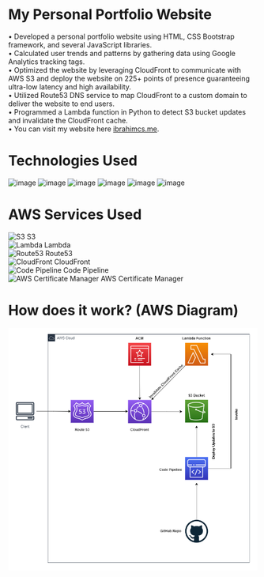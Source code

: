 # My Personal Portfolio Website


   • Developed a personal portfolio website using HTML, CSS Bootstrap framework, and several JavaScript libraries.<br/>
   • Calculated user trends and patterns by gathering data using Google Analytics tracking tags.<br/>
   • Optimized the website by leveraging CloudFront to communicate with AWS S3 and deploy the website on 225+ points of presence guaranteeing ultra-low latency and high availability.<br/>
   • Utilized Route53 DNS service to map CloudFront to a custom domain to deliver the website to end users.<br/>
   • Programmed a Lambda function in Python to detect S3 bucket updates and invalidate the CloudFront cache.<br/>
   • You can visit my website here [ibrahimcs.me](https://www.ibrahimcs.me).<br/>
   
  
# Technologies Used


![image](https://img.shields.io/badge/Amazon_AWS-FF9900?style=for-the-badge&logo=amazonaws&logoColor=white)
![image](https://img.shields.io/badge/JavaScript-323330?style=for-the-badge&logo=javascript&logoColor=F7DF1E)
![image](https://img.shields.io/badge/Bootstrap-563D7C?style=for-the-badge&logo=bootstrap&logoColor=white)
![image](https://img.shields.io/badge/CSS3-1572B6?style=for-the-badge&logo=css3&logoColor=white)
![image](https://img.shields.io/badge/HTML5-E34F26?style=for-the-badge&logo=html5&logoColor=white)
![image](https://img.shields.io/badge/Python-FFD43B?style=for-the-badge&logo=python&logoColor=blue)

# AWS Services Used
 ![S3](https://d1zornxddiqw2q.cloudfront.net/icon/c0828e0381730befd1f7a025057c74fb-43acc0496e64afba82dbc9ab774dc622.svg) S3 <br/>
 ![Lambda](https://d1zornxddiqw2q.cloudfront.net/icon/945f3fc449518a73b9f5f32868db466c-926961f91b072604c42b7f39ce2eaf1c.svg) Lambda <br/>
 ![Route53](https://d1zornxddiqw2q.cloudfront.net/icon/f5d2c00d40914bff4f82f29f9ef768bc-53a84099cf556710383a52b4612a8612.svg) Route53 <br/>
 ![CloudFront](https://d1zornxddiqw2q.cloudfront.net/icon/4200ac8906c9a841a229ed9e5008a533-465d196059bdeeb0ffcb07ebe5f79b28.svg) CloudFront <br/>
 ![Code Pipeline](https://d1zornxddiqw2q.cloudfront.net/icon/59874d8b5a9e702e16641126cc15e561-8137f94920dd8639de205d20e8e72ad6.svg) Code Pipeline <br/>
 ![AWS Certificate Manager](https://d1zornxddiqw2q.cloudfront.net/icon/02b55e4f52388520bfe11f959f836e68-b8cdde73b02af863b91a2296bbd10b4c.svg) AWS Certificate Manager <br/>
 
 # How does it work? (AWS Diagram)
 ![Diagram](https://github.com/IbrahimCSAE/personal-portfolio-website/blob/main/img/Diagram.png)



